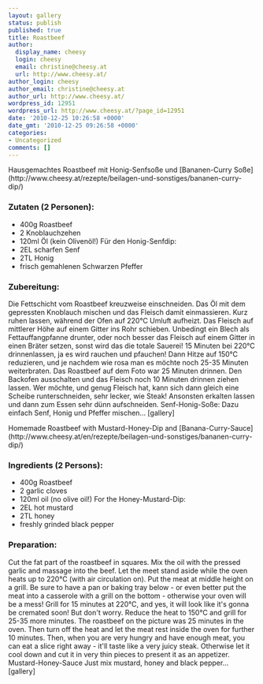 ```yaml
---
layout: gallery
status: publish
published: true
title: Roastbeef
author:
  display_name: cheesy
  login: cheesy
  email: christine@cheesy.at
  url: http://www.cheesy.at/
author_login: cheesy
author_email: christine@cheesy.at
author_url: http://www.cheesy.at/
wordpress_id: 12951
wordpress_url: http://www.cheesy.at/?page_id=12951
date: '2010-12-25 10:26:58 +0000'
date_gmt: '2010-12-25 09:26:58 +0000'
categories:
- Uncategorized
comments: []
---
```

<!--:de-->Hausgemachtes Roastbeef mit Honig-Senfsoße und [Bananen-Curry Soße](http://www.cheesy.at/rezepte/beilagen-und-sonstiges/bananen-curry-dip/)
### Zutaten (2 Personen):
- 400g Roastbeef
- 2 Knoblauchzehen
- 120ml Öl (kein Olivenöl!)
Für den Honig-Senfdip:
- 2EL scharfen Senf
- 2TL Honig
- frisch gemahlenen Schwarzen Pfeffer
### Zubereitung:
Die Fettschicht vom Roastbeef kreuzweise einschneiden. Das Öl mit dem gepressten Knoblauch mischen und das Fleisch damit einmassieren. Kurz ruhen lassen, während der Ofen auf 220°C Umluft aufheizt. Das Fleisch auf mittlerer Höhe auf einem Gitter ins Rohr schieben. Unbedingt ein Blech als Fettauffangpfanne drunter, oder noch besser das Fleisch auf einem Gitter in einen Bräter setzen, sonst wird das die totale Sauerei!
15 Minuten bei 220°C drinnenlassen, ja es wird rauchen und pfauchen! Dann Hitze auf 150°C reduzieren, und je nachdem wie rosa man es möchte noch 25-35 Minuten weiterbraten. Das Roastbeef auf dem Foto war 25 Minuten drinnen. Den Backofen ausschalten und das Fleisch noch 10 Minuten drinnen ziehen lassen. Wer möchte, und genug Fleisch hat, kann sich dann gleich eine Scheibe runterschneiden, sehr lecker, wie Steak! Ansonsten erkalten lassen und dann zum Essen sehr dünn aufschneiden.
Senf-Honig-Soße:
Dazu einfach Senf, Honig und Pfeffer mischen...
[gallery]
<!--:--><!--:en-->Homemade Roastbeef with Mustard-Honey-Dip and [Banana-Curry-Sauce](http://www.cheesy.at/en/rezepte/beilagen-und-sonstiges/bananen-curry-dip/)
### Ingredients (2 Persons):
- 400g Roastbeef
- 2 garlic cloves
- 120ml oil (no olive oil!)
For the Honey-Mustard-Dip:
- 2EL hot mustard
- 2TL honey
- freshly grinded black pepper
### Preparation:
Cut the fat part of the roastbeef in squares. Mix the oil with the pressed garlic and massage into the beef. Let the meet stand aside while the oven heats up to 220°C (with air circulation on). Put the meat at middle height on a grill. Be sure to have a pan or baking tray below - or even better put the meat into a casserole with a grill on the bottom - otherwise your oven will be a mess!
Grill for 15 minutes at 220°C, and yes, it will look like it's gonna be cremated soon! But don't worry. Reduce the heat to 150°C and grill for 25-35 more minutes. The roastbeef on the picture was 25 minutes in the oven. Then turn off the heat and let the meat rest inside the oven for further 10 minutes. Then, when you are very hungry and have enough meat, you can eat a slice right away - it'll taste like a very juicy steak. Otherwise let it cool down and cut it in very thin pieces to present it as an appetizer.
Mustard-Honey-Sauce
Just mix mustard, honey and black pepper...
[gallery]
<!--:-->
